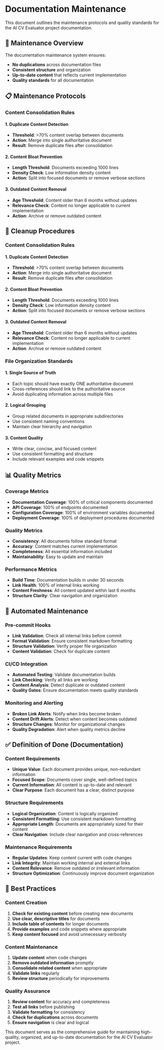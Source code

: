 # Documentation Maintenance

This document outlines the maintenance protocols and quality standards for the AI CV Evaluator project documentation.

## 🎯 Maintenance Overview

The documentation maintenance system ensures:
- **No duplications** across documentation files
- **Consistent structure** and organization
- **Up-to-date content** that reflects current implementation
- **Quality standards** for all documentation

## 📋 Maintenance Protocols

### Content Consolidation Rules

#### 1. **Duplicate Content Detection**
- **Threshold**: >70% content overlap between documents
- **Action**: Merge into single authoritative document
- **Result**: Remove duplicate files after consolidation

#### 2. **Content Bloat Prevention**
- **Length Threshold**: Documents exceeding 1000 lines
- **Density Check**: Low information density content
- **Action**: Split into focused documents or remove verbose sections

#### 3. **Outdated Content Removal**
- **Age Threshold**: Content older than 6 months without updates
- **Relevance Check**: Content no longer applicable to current implementation
- **Action**: Archive or remove outdated content

## 🧹 Cleanup Procedures

### Content Consolidation Rules

#### 1. **Duplicate Content Detection**
- **Threshold**: >70% content overlap between documents
- **Action**: Merge into single authoritative document
- **Result**: Remove duplicate files after consolidation

#### 2. **Content Bloat Prevention**
- **Length Threshold**: Documents exceeding 1000 lines
- **Density Check**: Low information density content
- **Action**: Split into focused documents or remove verbose sections

#### 3. **Outdated Content Removal**
- **Age Threshold**: Content older than 6 months without updates
- **Relevance Check**: Content no longer applicable to current implementation
- **Action**: Archive or remove outdated content

### File Organization Standards

#### 1. **Single Source of Truth**
- Each topic should have exactly ONE authoritative document
- Cross-references should link to the authoritative source
- Avoid duplicating information across multiple files

#### 2. **Logical Grouping**
- Group related documents in appropriate subdirectories
- Use consistent naming conventions
- Maintain clear hierarchy and navigation

#### 3. **Content Quality**
- Write clear, concise, and focused content
- Use consistent formatting and structure
- Include relevant examples and code snippets

## 📊 Quality Metrics

### Coverage Metrics
- **Documentation Coverage**: 100% of critical components documented
- **API Coverage**: 100% of endpoints documented
- **Configuration Coverage**: 100% of environment variables documented
- **Deployment Coverage**: 100% of deployment procedures documented

### Quality Metrics
- **Consistency**: All documents follow standard format
- **Accuracy**: Content matches current implementation
- **Completeness**: All essential information included
- **Maintainability**: Easy to update and maintain

### Performance Metrics
- **Build Time**: Documentation builds in under 30 seconds
- **Link Health**: 100% of internal links working
- **Content Freshness**: All content updated within last 6 months
- **Structure Clarity**: Clear navigation and organization

## 🔄 Automated Maintenance

### Pre-commit Hooks
- **Link Validation**: Check all internal links before commit
- **Format Validation**: Ensure consistent markdown formatting
- **Structure Validation**: Verify proper file organization
- **Content Validation**: Check for duplicate content

### CI/CD Integration
- **Automated Testing**: Validate documentation builds
- **Link Checking**: Verify all links are working
- **Content Analysis**: Detect duplicate or outdated content
- **Quality Gates**: Ensure documentation meets quality standards

### Monitoring and Alerting
- **Broken Link Alerts**: Notify when links become broken
- **Content Drift Alerts**: Detect when content becomes outdated
- **Structure Changes**: Monitor for organizational changes
- **Quality Degradation**: Alert when quality metrics decline

## ✅ Definition of Done (Documentation)

### Content Requirements
- **Unique Value**: Each document provides unique, non-redundant information
- **Focused Scope**: Documents cover single, well-defined topics
- **Current Information**: All content is up-to-date and relevant
- **Clear Purpose**: Each document has a clear, distinct purpose

### Structure Requirements
- **Logical Organization**: Content is logically organized
- **Consistent Formatting**: Use consistent markdown formatting
- **Appropriate Length**: Documents are appropriately sized for their content
- **Clear Navigation**: Include clear navigation and cross-references

### Maintenance Requirements
- **Regular Updates**: Keep content current with code changes
- **Link Integrity**: Maintain working internal and external links
- **Content Relevance**: Remove outdated or irrelevant information
- **Structure Optimization**: Continuously improve document organization

## 🎯 Best Practices

### Content Creation
1. **Check for existing content** before creating new documents
2. **Use clear, descriptive titles** for documents
3. **Include table of contents** for longer documents
4. **Provide examples** and code snippets where appropriate
5. **Keep content focused** and avoid unnecessary verbosity

### Content Maintenance
1. **Update content** when code changes
2. **Remove outdated information** promptly
3. **Consolidate related content** when appropriate
4. **Validate links** regularly
5. **Review structure** periodically for improvements

### Quality Assurance
1. **Review content** for accuracy and completeness
2. **Test all links** before publishing
3. **Validate formatting** for consistency
4. **Check for duplications** across documents
5. **Ensure navigation** is clear and logical

This document serves as the comprehensive guide for maintaining high-quality, organized, and up-to-date documentation for the AI CV Evaluator project.
